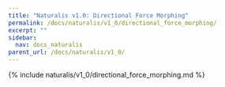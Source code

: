 ```yaml
---
title: "Naturalis v1.0: Directional Force Morphing"
permalink: /docs/naturalis/v1_0/directional_force_morphing/
excerpt: ""
sidebar:
  nav: docs_naturalis
parent_url: /docs/naturalis/v1_0/
---
```


{% include naturalis/v1_0/directional_force_morphing.md %}

